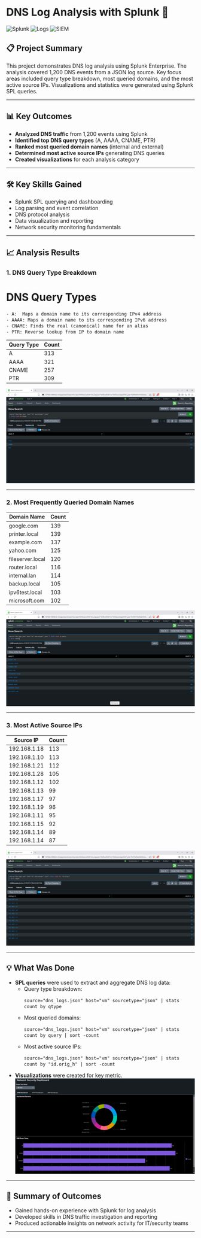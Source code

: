# DNS Log Analysis with Splunk 🚦

![Splunk](https://img.shields.io/badge/Splunk-Enterprise-green?logo=splunk)
![Logs](https://img.shields.io/badge/Logs-Analyzed-blue)
![SIEM](https://img.shields.io/badge/SIEM-Enabled-blueviolet)

## 📋 Project Summary

This project demonstrates DNS log analysis using Splunk Enterprise. The analysis covered 1,200 DNS events from a JSON log source. Key focus areas included query type breakdown, most queried domains, and the most active source IPs. Visualizations and statistics were generated using Splunk SPL queries.

---

## 📊 Key Outcomes

- **Analyzed DNS traffic** from 1,200 events using Splunk
- **Identified top DNS query types** (A, AAAA, CNAME, PTR)
- **Ranked most queried domain names** (internal and external)
- **Determined most active source IPs** generating DNS queries
- **Created visualizations** for each analysis category

---

## 🛠️ Key Skills Gained

- Splunk SPL querying and dashboarding
- Log parsing and event correlation
- DNS protocol analysis
- Data visualization and reporting
- Network security monitoring fundamentals

---

## 📈 Analysis Results

### 1. DNS Query Type Breakdown
 # DNS Query Types
    - A:  Maps a domain name to its corresponding IPv4 address
    - AAAA: Maps a domain name to its corresponding IPv6 address
    - CNAME: Finds the real (canonical) name for an alias 
	- PTR: Reverse lookup from IP to domain name 
	
| Query Type | Count |
|------------|-------|
| A          | 313   |
| AAAA       | 321   |
| CNAME      | 257   |
| PTR        | 309   |

![Breakdown of DNS query types](Breakdown-of-DNS-query-types.png)

---

### 2. Most Frequently Queried Domain Names

| Domain Name        | Count |
|--------------------|-------|
| google.com         | 139   |
| printer.local      | 139   |
| example.com        | 137   |
| yahoo.com          | 125   |
| fileserver.local   | 120   |
| router.local       | 116   |
| internal.lan       | 114   |
| backup.local       | 105   |
| ipv6test.local     | 103   |
| microsoft.com      | 102   |

![Frequently queried domain names](frequently-queried-domain-names.png)

---

### 3. Most Active Source IPs

| Source IP       | Count |
|-----------------|-------|
| 192.168.1.18    | 113   |
| 192.168.1.10    | 113   |
| 192.168.1.21    | 112   |
| 192.168.1.28    | 105   |
| 192.168.1.12    | 102   |
| 192.168.1.13    | 99    |
| 192.168.1.17    | 97    |
| 192.168.1.19    | 96    |
| 192.168.1.11    | 95    |
| 192.168.1.15    | 92    |
| 192.168.1.14    | 89    |
| 192.168.1.14    | 87    |

![Most active user IPs generating DNS traffic](most-active-user-IPs-generating-DNS-traffic.png)


---

## 💡 What Was Done

- **SPL queries** were used to extract and aggregate DNS log data:
    - Query type breakdown:
      ```
      source="dns_logs.json" host="vm" sourcetype="json" | stats count by qtype
      ```
    - Most queried domains:
      ```
      source="dns_logs.json" host="vm" sourcetype="json" | stats count by query | sort -count
      ```
    - Most active source IPs:
      ```
      source="dns_logs.json" host="vm" sourcetype="json" | stats count by "id.orig_h" | sort -count
      ```
- **Visualizations** were created for key metric.
![dns_dashboard](dns_dashboard.png)


---

## 🚀 Summary of Outcomes

- Gained hands-on experience with Splunk for log analysis
- Developed skills in DNS traffic investigation and reporting
- Produced actionable insights on network activity for IT/security teams

---
